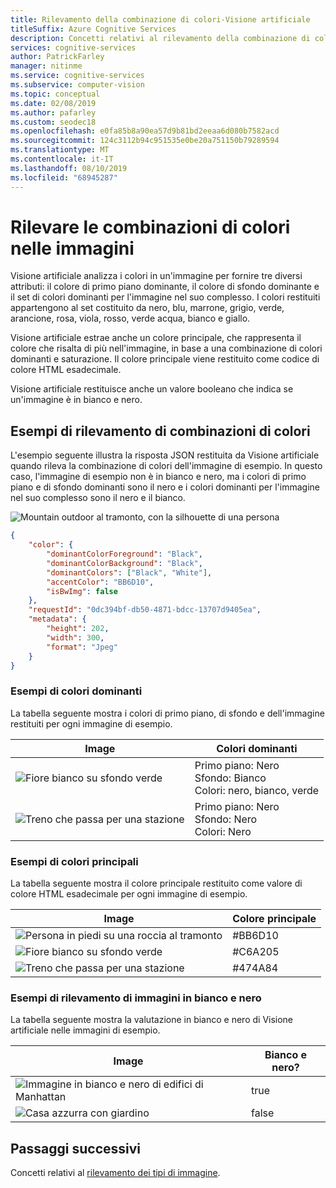```yaml
---
title: Rilevamento della combinazione di colori-Visione artificiale
titleSuffix: Azure Cognitive Services
description: Concetti relativi al rilevamento della combinazione di colori nelle immagini tramite l'API Visione artificiale.
services: cognitive-services
author: PatrickFarley
manager: nitinme
ms.service: cognitive-services
ms.subservice: computer-vision
ms.topic: conceptual
ms.date: 02/08/2019
ms.author: pafarley
ms.custom: seodec18
ms.openlocfilehash: e0fa85b8a90ea57d9b81bd2eeaa6d080b7582acd
ms.sourcegitcommit: 124c3112b94c951535e0be20a751150b79289594
ms.translationtype: MT
ms.contentlocale: it-IT
ms.lasthandoff: 08/10/2019
ms.locfileid: "68945287"
---
```

# <a name="detect-color-schemes-in-images"></a>Rilevare le combinazioni di colori nelle immagini

Visione artificiale analizza i colori in un'immagine per fornire tre diversi attributi: il colore di primo piano dominante, il colore di sfondo dominante e il set di colori dominanti per l'immagine nel suo complesso. I colori restituiti appartengono al set costituito da nero, blu, marrone, grigio, verde, arancione, rosa, viola, rosso, verde acqua, bianco e giallo. 

Visione artificiale estrae anche un colore principale, che rappresenta il colore che risalta di più nell'immagine, in base a una combinazione di colori dominanti e saturazione. Il colore principale viene restituito come codice di colore HTML esadecimale. 

Visione artificiale restituisce anche un valore booleano che indica se un'immagine è in bianco e nero.

## <a name="color-scheme-detection-examples"></a>Esempi di rilevamento di combinazioni di colori

L'esempio seguente illustra la risposta JSON restituita da Visione artificiale quando rileva la combinazione di colori dell'immagine di esempio. In questo caso, l'immagine di esempio non è in bianco e nero, ma i colori di primo piano e di sfondo dominanti sono il nero e i colori dominanti per l'immagine nel suo complesso sono il nero e il bianco.

![Mountain outdoor al tramonto, con la silhouette di una persona](./Images/mountain_vista.png)

```json
{
    "color": {
        "dominantColorForeground": "Black",
        "dominantColorBackground": "Black",
        "dominantColors": ["Black", "White"],
        "accentColor": "BB6D10",
        "isBwImg": false
    },
    "requestId": "0dc394bf-db50-4871-bdcc-13707d9405ea",
    "metadata": {
        "height": 202,
        "width": 300,
        "format": "Jpeg"
    }
}
```

### <a name="dominant-color-examples"></a>Esempi di colori dominanti

La tabella seguente mostra i colori di primo piano, di sfondo e dell'immagine restituiti per ogni immagine di esempio.

| Image | Colori dominanti |
|-------|-----------------|
|![Fiore bianco su sfondo verde](./Images/flower.png)| Primo piano: Nero<br/>Sfondo: Bianco<br/>Colori: nero, bianco, verde|
![Treno che passa per una stazione](./Images/train_station.png) | Primo piano: Nero<br/>Sfondo: Nero<br/>Colori: Nero |

### <a name="accent-color-examples"></a>Esempi di colori principali

 La tabella seguente mostra il colore principale restituito come valore di colore HTML esadecimale per ogni immagine di esempio.

| Image | Colore principale |
|-------|--------------|
|![Persona in piedi su una roccia al tramonto](./Images/mountain_vista.png) | #BB6D10 |
|![Fiore bianco su sfondo verde](./Images/flower.png) | #C6A205 |
|![Treno che passa per una stazione](./Images/train_station.png) | #474A84 |

### <a name="black--white-detection-examples"></a>Esempi di rilevamento di immagini in bianco e nero

La tabella seguente mostra la valutazione in bianco e nero di Visione artificiale nelle immagini di esempio.

| Image | Bianco e nero? |
|-------|----------------|
|![Immagine in bianco e nero di edifici di Manhattan](./Images/bw_buildings.png) | true |
|![Casa azzurra con giardino](./Images/house_yard.png) | false |

## <a name="next-steps"></a>Passaggi successivi

Concetti relativi al [rilevamento dei tipi di immagine](concept-detecting-image-types.md).
